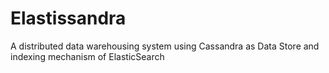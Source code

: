 Elastissandra
=============

A distributed data warehousing system using Cassandra as Data Store and indexing mechanism of ElasticSearch
